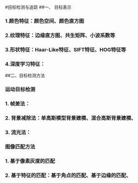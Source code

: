 #目标检测与追踪
##一、 目标表示
###	1.颜色特征：颜色空间、颜色直方图
###	2.纹理特征：边缘直方图、共生矩阵、小波系数等
###	3.形状特征：Haar-Like特征、SIFT特征、HOG特征等
###	4.深度学习特征：
##二、目标检测方法 
### 运动目标检测
### 1. 帧差法：
### 2. 背景减除法：单高斯模型背景建模、混合高斯背景建模、
### 3. 流光法：
### 图像匹配方法
### 1. 基于像素灰度的匹配
### 2. 基于特征的匹配：基于角点的匹配、基于边缘的匹配、
